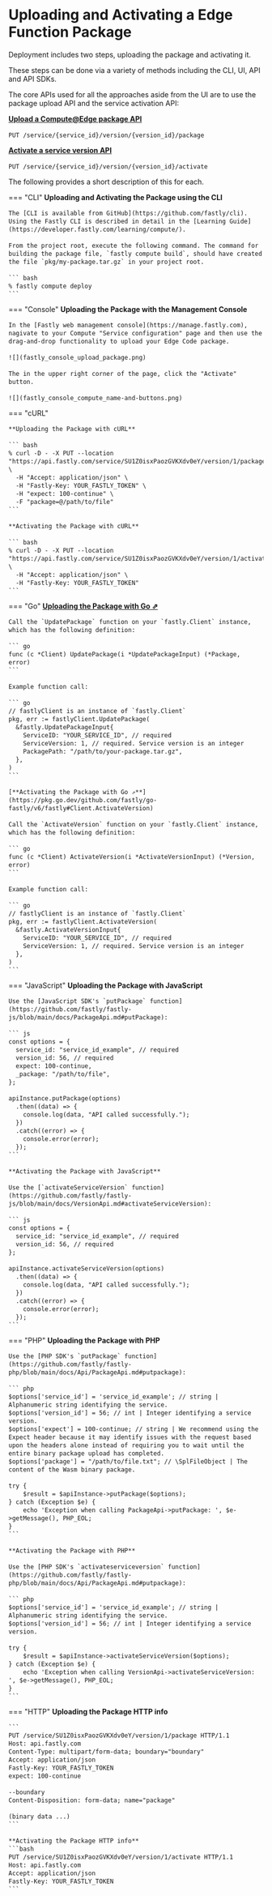 # Uploading and Activating a Edge Function Package

Deployment includes two steps, uploading the package and activating it.

These steps can be done via a variety of methods including the CLI, UI, API and API SDKs.

The core APIs used for all the approaches aside from the UI are to use the package upload API and the service activation API:

[**Upload a Compute@Edge package API**](https://developer.fastly.com/reference/api/services/package/#put-package)

`PUT /service/{service_id}/version/{version_id}/package`

[**Activate a service version API**](https://developer.fastly.com/reference/api/services/version/#activate-service-version)

`PUT /service/{service_id}/version/{version_id}/activate`

The following provides a short description of this for each.

=== "CLI"
    **Uploading and Activating the Package using the CLI**

    The [CLI is available from GitHub](https://github.com/fastly/cli). Using the Fastly CLI is described in detail in the [Learning Guide](https://developer.fastly.com/learning/compute/).

    From the project root, execute the following command. The command for building the package file, `fastly compute build`, should have created the file `pkg/my-package.tar.gz` in your project root.

    ``` bash
    % fastly compute deploy
    ```

=== "Console"
    **Uploading the Package with the Management Console**

    In the [Fastly web management console](https://manage.fastly.com), nagivate to your Compute "Service configuration" page and then use the drag-and-drop functionality to upload your Edge Code package.

    ![](fastly_console_upload_package.png)

    The in the upper right corner of the page, click the "Activate" button.

    ![](fastly_console_compute_name-and-buttons.png)

=== "cURL"

    **Uploading the Package with cURL**

    ``` bash
    % curl -D - -X PUT --location "https://api.fastly.com/service/SU1Z0isxPaozGVKXdv0eY/version/1/package" \
      -H "Accept: application/json" \
      -H "Fastly-Key: YOUR_FASTLY_TOKEN" \
      -H "expect: 100-continue" \
      -F "package=@/path/to/file"
    ```

    **Activating the Package with cURL**

    ``` bash
    % curl -D - -X PUT --location "https://api.fastly.com/service/SU1Z0isxPaozGVKXdv0eY/version/1/activate" \
      -H "Accept: application/json" \
      -H "Fastly-Key: YOUR_FASTLY_TOKEN"
    ```

=== "Go"
    [**Uploading the Package with Go ⇗**](https://pkg.go.dev/github.com/fastly/go-fastly/v6/fastly#Client.UpdatePackage)

    Call the `UpdatePackage` function on your `fastly.Client` instance, which has the following definition:

    ``` go
    func (c *Client) UpdatePackage(i *UpdatePackageInput) (*Package, error)
    ```

    Example function call:

    ``` go
    // fastlyClient is an instance of `fastly.Client`
    pkg, err := fastlyClient.UpdatePackage(
      &fastly.UpdatePackageInput{
        ServiceID: "YOUR_SERVICE_ID", // required
        ServiceVersion: 1, // required. Service version is an integer
        PackagePath: "/path/to/your-package.tar.gz",
      },
    )
    ```

    [**Activating the Package with Go ⇗**](https://pkg.go.dev/github.com/fastly/go-fastly/v6/fastly#Client.ActivateVersion)

    Call the `ActivateVersion` function on your `fastly.Client` instance, which has the following definition:

    ``` go
    func (c *Client) ActivateVersion(i *ActivateVersionInput) (*Version, error)
    ```

    Example function call:

    ``` go
    // fastlyClient is an instance of `fastly.Client`
    pkg, err := fastlyClient.ActivateVersion(
      &fastly.ActivateVersionInput{
        ServiceID: "YOUR_SERVICE_ID", // required
        ServiceVersion: 1, // required. Service version is an integer
      },
    )
    ```

=== "JavaScript"
    **Uploading the Package with JavaScript**

    Use the [JavaScript SDK's `putPackage` function](https://github.com/fastly/fastly-js/blob/main/docs/PackageApi.md#putPackage):

    ``` js
    const options = {
      service_id: "service_id_example", // required
      version_id: 56, // required
      expect: 100-continue,
      _package: "/path/to/file",
    };

    apiInstance.putPackage(options)
      .then((data) => {
        console.log(data, "API called successfully.");
      })
      .catch((error) => {
        console.error(error);
      });
    ```
    
    **Activating the Package with JavaScript**

    Use the [`activateServiceVersion` function](https://github.com/fastly/fastly-js/blob/main/docs/VersionApi.md#activateServiceVersion):

    ``` js
    const options = {
      service_id: "service_id_example", // required
      version_id: 56, // required
    };

    apiInstance.activateServiceVersion(options)
      .then((data) => {
        console.log(data, "API called successfully.");
      })
      .catch((error) => {
        console.error(error);
      });
    ```

=== "PHP"
    **Uploading the Package with PHP**

    Use the [PHP SDK's `putPackage` function](https://github.com/fastly/fastly-php/blob/main/docs/Api/PackageApi.md#putpackage):

    ``` php
    $options['service_id'] = 'service_id_example'; // string | Alphanumeric string identifying the service.
    $options['version_id'] = 56; // int | Integer identifying a service version.
    $options['expect'] = 100-continue; // string | We recommend using the Expect header because it may identify issues with the request based upon the headers alone instead of requiring you to wait until the entire binary package upload has completed.
    $options['package'] = "/path/to/file.txt"; // \SplFileObject | The content of the Wasm binary package.

    try {
        $result = $apiInstance->putPackage($options);
    } catch (Exception $e) {
        echo 'Exception when calling PackageApi->putPackage: ', $e->getMessage(), PHP_EOL;
    }
    ```

    **Activating the Package with PHP**

    Use the [PHP SDK's `activateserviceversion` function](https://github.com/fastly/fastly-php/blob/main/docs/Api/PackageApi.md#putpackage):
    
    ``` php
    $options['service_id'] = 'service_id_example'; // string | Alphanumeric string identifying the service.
    $options['version_id'] = 56; // int | Integer identifying a service version.

    try {
        $result = $apiInstance->activateServiceVersion($options);
    } catch (Exception $e) {
        echo 'Exception when calling VersionApi->activateServiceVersion: ', $e->getMessage(), PHP_EOL;
    }
    ```

=== "HTTP"
    **Uploading the Package HTTP info**

    ```
    PUT /service/SU1Z0isxPaozGVKXdv0eY/version/1/package HTTP/1.1
    Host: api.fastly.com
    Content-Type: multipart/form-data; boundary="boundary"
    Accept: application/json
    Fastly-Key: YOUR_FASTLY_TOKEN
    expect: 100-continue
    
    --boundary
    Content-Disposition: form-data; name="package"
    
    (binary data ...)
    ```

    **Activating the Package HTTP info**
    ```bash
    PUT /service/SU1Z0isxPaozGVKXdv0eY/version/1/activate HTTP/1.1
    Host: api.fastly.com
    Accept: application/json
    Fastly-Key: YOUR_FASTLY_TOKEN
    ```